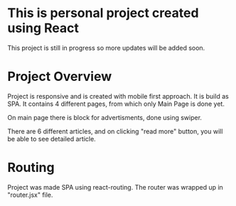 # This is personal project created using React

This project is still in progress so more updates will be added soon.


# Project Overview

Project is responsive and is created with mobile first approach. 
It is build as SPA. It contains 4 different pages, 
from which only Main Page is done yet.

On main page there is block for advertisments, done using swiper.

There are 6 different articles, and on clicking "read more" button, you will be able to see detailed article.

# Routing

Project was made SPA using react-routing. The router was wrapped up in "router.jsx" file. 